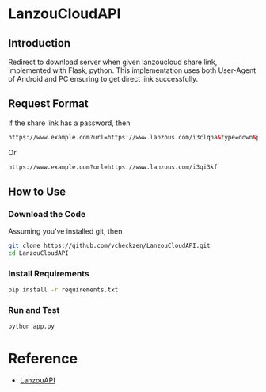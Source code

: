 # LanzouCloudAPI

## Introduction

Redirect to download server when given lanzoucloud share link, implemented with Flask, python. This implementation uses both User-Agent of Android and PC ensuring to get direct link successfully.

## Request Format

If the share link has a password, then

```html
https://www.example.com?url=https://www.lanzous.com/i3clqna&type=down&pwd=b2ur
```

Or

```html
https://www.example.com?url=https://www.lanzous.com/i3qi3kf
```

## How to Use

### Download the Code

Assuming you've installed git, then

```bash
git clone https://github.com/vcheckzen/LanzouCloudAPI.git
cd LanzouCloudAPI
```

### Install Requirements

```bash
pip install -r requirements.txt
```

### Run and Test

```bash
python app.py
```

# Reference

- [LanzouAPI](https://github.com/MHanL/LanzouAPI)
